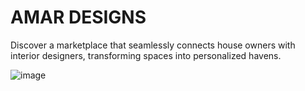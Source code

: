 <h1>AMAR DESIGNS</h1>

<p>Discover a marketplace that seamlessly connects house owners with interior designers, transforming spaces into personalized havens.</p>

![image](https://github.com/tusharverma06/amardesigner/assets/117444846/a60a6701-08d8-46ae-854c-35e6caa52c83)
